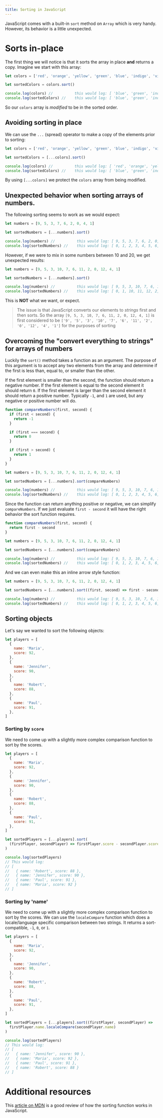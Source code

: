```yaml
---
title: Sorting in JavaScript
---
```


JavaScript comes with a built-in `sort` method on `Array` which is very handy.
However, its behavior is a little unexpected.

# Sorts in-place

The first thing we will notice is that it sorts the array in place **and**
returns a copy. Imagine we start with this array:

```javascript
let colors = ['red', 'orange', 'yellow', 'green', 'blue', 'indigo', 'violet']

let sortedColors = colors.sort()

console.log(colors) //          this would log: [ 'blue', 'green', 'indigo', 'orange', 'red', 'violet', 'yellow' ]
console.log(sortedColors) //    this would log: [ 'blue', 'green', 'indigo', 'orange', 'red', 'violet', 'yellow' ]
```

So our `colors` array is _modified_ to be in the sorted order.

## Avoiding sorting in place

We can use the `...` (spread) operator to make a copy of the elements prior to
sorting:

```javascript
let colors = ['red', 'orange', 'yellow', 'green', 'blue', 'indigo', 'violet']

let sortedColors = [...colors].sort()

console.log(colors) //          this would log: [ 'red', 'orange', 'yellow', 'green', 'blue', 'indigo', 'violet' ]
console.log(sortedColors) //    this would log: [ 'blue', 'green', 'indigo', 'orange', 'red', 'violet', 'yellow' ]
```

By using `[...colors]` we protect the `colors` array from being modified.

## Unexpected behavior when sorting arrays of numbers.

The following sorting seems to work as we would expect:

```javascript
let numbers = [9, 5, 3, 7, 6, 2, 0, 4, 1]

let sortedNumbers = [...numbers].sort()

console.log(numbers) //          this would log: [ 9, 5, 3, 7, 6, 2, 0, 4, 1 ]
console.log(sortedNumbers) //    this would log: [ 0, 1, 2, 3, 4, 5, 6, 7, 9 ]
```

However, if we were to mix in some numbers between 10 and 20, we get unexpected
results:

```javascript
let numbers = [9, 5, 3, 10, 7, 6, 11, 2, 0, 12, 4, 1]

let sortedNumbers = [...numbers].sort()

console.log(numbers) //          this would log: [ 9, 5, 3, 10, 7, 6, 11, 2, 0, 12, 4, 1 ]
console.log(sortedNumbers) //    this would log: [ 0, 1, 10, 11, 12, 2, 3, 4, 5, 6, 7, 9 ]
```

This is **NOT** what we want, or expect.

> The issue is that JavaScript converts our elements to _strings_ first and then
> sorts. So the array `[9, 5, 3, 10, 7, 6, 11, 2, 0, 12, 4, 1]` is first
> considered to be
> `['9', '5', '3', '10', '7', '6', '11', '2', '0', '12', '4', '1']` for the
> purposes of sorting

## Overcoming the "convert everything to strings" for arrays of numbers

Luckily the `sort()` method takes a function as an argument. The purpose of this
argument is to accept any two elements from the array and determine if the first
is less than, equal to, or smaller than the other.

If the first element is smaller than the second, the function should return a
negative number. If the first element is equal to the second element it should
return `0`. If the first element is larger than the second element it should
return a positive number. Typically `-1`, and `1` are used, but any negative or
positive number will do.

```javascript
function compareNumbers(first, second) {
  if (first < second) {
    return -1
  }

  if (first === second) {
    return 0
  }

  if (first > second) {
    return 1
  }
}

let numbers = [9, 5, 3, 10, 7, 6, 11, 2, 0, 12, 4, 1]

let sortedNumbers = [...numbers].sort(compareNumbers)

console.log(numbers) //          this would log: [ 9, 5, 3, 10, 7, 6, 11, 2, 0, 12, 4, 1 ]
console.log(sortedNumbers) //    this would log: [ 0, 1, 2, 3, 4, 5, 6, 7, 9, 10, 11, 12 ]
```

Since the function can return anything positive or negative, we can simplify
`compareNumbers`. If we just evaluate `first - second` it will have the right
behavior the sort function requires.

```javascript
function compareNumbers(first, second) {
  return first - second
}

let numbers = [9, 5, 3, 10, 7, 6, 11, 2, 0, 12, 4, 1]

let sortedNumbers = [...numbers].sort(compareNumbers)

console.log(numbers) //          this would log: [ 9, 5, 3, 10, 7, 6, 11, 2, 0, 12, 4, 1 ]
console.log(sortedNumbers) //    this would log: [ 0, 1, 2, 3, 4, 5, 6, 7, 9, 10, 11, 12 ]
```

And we can even make this an inline arrow style function:

```javascript
let numbers = [9, 5, 3, 10, 7, 6, 11, 2, 0, 12, 4, 1]

let sortedNumbers = [...numbers].sort((first, second) => first - second)

console.log(numbers) //          this would log: [ 9, 5, 3, 10, 7, 6, 11, 2, 0, 12, 4, 1 ]
console.log(sortedNumbers) //    this would log: [ 0, 1, 2, 3, 4, 5, 6, 7, 9, 10, 11, 12 ]
```

## Sorting objects

Let's say we wanted to sort the following objects:

```javascript
let players = [
  {
    name: 'Maria',
    score: 92,
  },
  {
    name: 'Jennifer',
    score: 90,
  },
  {
    name: 'Robert',
    score: 88,
  },
  {
    name: 'Paul',
    score: 91,
  },
]
```

### Sorting by `score`

We need to come up with a slightly more complex comparison function to sort by
the scores.

```javascript
let players = [
  {
    name: 'Maria',
    score: 92,
  },
  {
    name: 'Jennifer',
    score: 90,
  },
  {
    name: 'Robert',
    score: 88,
  },
  {
    name: 'Paul',
    score: 91,
  },
]

let sortedPlayers = [...players].sort(
  (firstPlayer, secondPlayer) => firstPlayer.score - secondPlayer.score
)

console.log(sortedPlayers)
// This would log:
// [
//   { name: 'Robert', score: 88 },
//   { name: 'Jennifer', score: 90 },
//   { name: 'Paul', score: 91 },
//   { name: 'Maria', score: 92 }
// ]
```

### Sorting by 'name'

We need to come up with a slightly more complex comparison function to sort by
the scores. We can use the `localeCompare` function which does a locale/language
specific comparison between two strings. It returns a sort-compatible, `-1`,
`0`, or `1`.

```javascript
let players = [
  {
    name: 'Maria',
    score: 92,
  },
  {
    name: 'Jennifer',
    score: 90,
  },
  {
    name: 'Robert',
    score: 88,
  },
  {
    name: 'Paul',
    score: 91,
  },
]

let sortedPlayers = [...players].sort((firstPlayer, secondPlayer) =>
  firstPlayer.name.localeCompare(secondPlayer.name)
)

console.log(sortedPlayers)
// This would log:
// [
//   { name: 'Jennifer', score: 90 },
//   { name: 'Maria', score: 92 },
//   { name: 'Paul', score: 91 },
//   { name: 'Robert', score: 88 }
// ]
```

# Additional resources

This
[article on MDN](https://developer.mozilla.org/en-US/docs/Web/JavaScript/Reference/Global_Objects/Array/sort)
is a good review of how the sorting function works in JavaScript.
